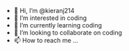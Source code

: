 - 👋 Hi, I’m @kieranj214
- 👀 I’m interested in coding
- 🌱 I’m currently learning coding 
- 💞️ I’m looking to collaborate on coding 
- 📫 How to reach me ...

<!---
kieranj214/kieranj214 is a ✨ special ✨ repository because its `README.md` (this file) appears on your GitHub profile.
You can click the Preview link to take a look at your changes.
--->
